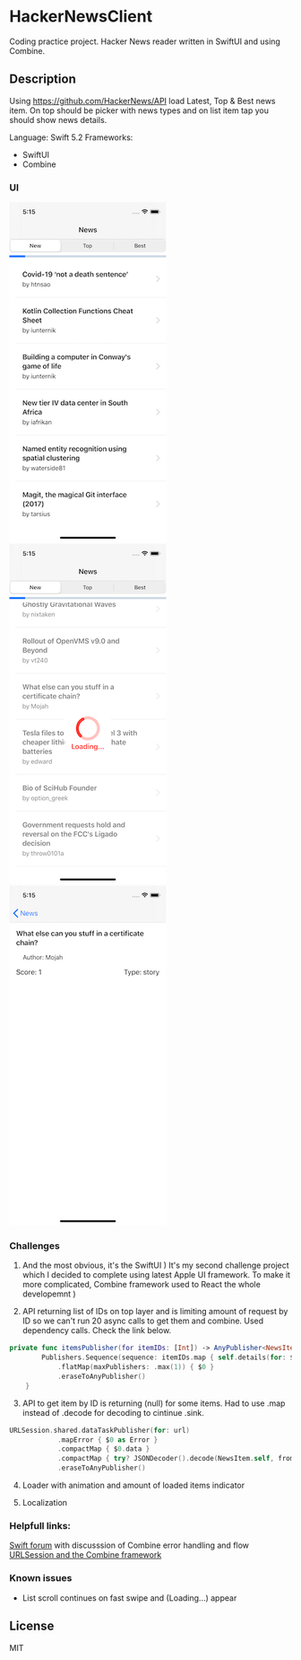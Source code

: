 

# HackerNewsClient
Coding practice project. Hacker News reader written in SwiftUI and using Combine.

## Description

Using https://github.com/HackerNews/API load Latest, Top & Best news item. On top should be picker with news types and on list item tap you should show news details.

Language: Swift 5.2
Frameworks:
- SwiftUI
- Combine

### UI
![Alt text](/screens/Main.png "Main View") ![Alt text](/screens/Loader.png "Loading View") ![Alt text](/screens/Detail.png "Detail View")
### Challenges

1) And the most obvious, it's the SwiftUI ) It's my second challenge project which I decided to complete using latest Apple UI framework. To make it more complicated, Combine framework used to React the whole developemnt )

2) API returning list of IDs on top layer and is limiting amount of request by ID so we can't run 20 async calls to get them and combine. Used dependency calls. Check the link below.

```swift
private func itemsPublisher(for itemIDs: [Int]) -> AnyPublisher<NewsItem, Error> {
        Publishers.Sequence(sequence: itemIDs.map { self.details(for: $0) })
            .flatMap(maxPublishers: .max(1)) { $0 }
            .eraseToAnyPublisher()
    }
```

3) API to get item by ID is returning (null) for some items. Had to use .map instead of .decode for decoding to cintinue .sink.
```swift
URLSession.shared.dataTaskPublisher(for: url)
            .mapError { $0 as Error }
            .compactMap { $0.data }
            .compactMap { try? JSONDecoder().decode(NewsItem.self, from: $0) }
            .eraseToAnyPublisher()
```
4) Loader with animation and amount of loaded items indicator

5) Localization

### Helpfull links:

[Swift forum](https://forums.swift.org/t/combine-decode-parse-valid-values-and-continue/30907) with discusssion of Combine error handling and flow
[URLSession and the Combine framework](https://theswiftdev.com/urlsession-and-the-combine-framework/)

### Known issues

 - List scroll continues on fast swipe and (Loading...) appear

License
----

MIT
